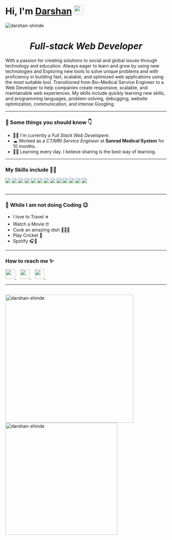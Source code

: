 

<h1><strong>Hi, I'm <a href="">Darshan</a></strong> <img src="https://raw.githubusercontent.com/syedareehaquasar/syedareehaquasar/master/gifs/Hi.gif" width="28px"></h1>

<div align="left"> 
    <img src="https://komarev.com/ghpvc/?username=darshan-shinde" alt="darshan-shinde"> 
</div>

<h1 align="center"><em>Full-stack Web Developer </em></h1>

<p>With a passion for creating solutions to social and global issues through technology and education. Always eager to learn and grow by using new technologies and Exploring new tools to solve unique problems and with proficiency in building fast, scalable, and optimized web applications using the most suitable tool.
Transitioned from Bio-Medical Service Engineer to a Web Developer to help companies create responsive, scalable, and maintainable web experiences. My skills include quickly learning new skills, and programming languages, problem-solving, debugging, website optimization, communication, and intense Googling.</p>

<hr>
<!-- <img align="right" src="https://media.giphy.com/media/8DTnuPhxv0m4w/giphy.gif" width="300px"> -->
<h3>🚀 Some things you should know 👇</h3>
<ul>
<li>👨‍💻 I'm currently a <em>Full Stack Web Developere</em>.</li>
<!-- <li>👨‍🔬 I'm working as a <em>Research Data Scientist</em> for <strong>US Department of Agriculture</strong>.</li> -->
<li>☁  Worked as a <em>CT/MRI Service Engineer</em> at <strong>Sanrad Medical System</strong> for 10 months.</li>
<li>👨‍🎓 Learning every day. I believe sharing is the best way of learning.</li>
</ul>
<hr>

<h3>My Skills include 👨‍💻</h3>
<div>
    <img src="https://img.shields.io/badge/github-%2314354C.svg?style=for-the-badge&logo=GitHub&logoColor=white">
    <img src="https://img.shields.io/badge/javascript-%23316192.svg?style=for-the-badge&logo=javascript&logoColor=white">
    <img src="https://img.shields.io/badge/react-%23F7931E.svg?style=for-the-badge&logo=react&logoColor=white">
    <img src="https://img.shields.io/badge/express.js-%23150458.svg?style=for-the-badge&logo=express&logoColor=white">
    <img src="https://img.shields.io/badge/Node.js-%23013243.svg?style=for-the-badge&logo=Node.js&logoColor=white">
    <img src="https://img.shields.io/badge/mongodb-%23FF6F00.svg?style=for-the-badge&logo=Mongodb&logoColor=white">
    <img src="https://img.shields.io/badge/api-%23EE4C2C.svg?style=for-the-badge&logo=api&logoColor=white">
    <img src="https://img.shields.io/badge/AWS-%23FF9900.svg?style=for-the-badge&logo=amazon-aws&logoColor=white">
    <img src="https://img.shields.io/badge/git-%23F05033.svg?style=for-the-badge&logo=git&logoColor=white">
    <img src="https://img.shields.io/badge/html5-%23E34F26.svg?style=for-the-badge&logo=html5&logoColor=white">
    <img src="https://img.shields.io/badge/css3-%231572B6.svg?style=for-the-badge&logo=css3&logoColor=white">
    <img src="https://img.shields.io/badge/bootstrap-%23563D7C.svg?style=for-the-badge&logo=bootstrap&logoColor=white">
    <img src="https://img.shields.io/badge/npm-%23563D7C.svg?style=for-the-badge&logo=npm&logoColor=white">
</div>
<br>
<hr>

<!-- <img align="right" src="https://www.freepik.com/free-vector/flat-creativity-concept-illustration_14620625.htm#query=illustrations&position=0&from_view=search" width="300px" height="180px"> -->

<h3>🦄 While I am not doing Coding 😉</h3>
<ul>
    <li>I love to Travel ✈️</li>
    <li>Watch a Movie 🤓</li>
    <li>Cook an amazing dish 👨‍🍳😋</li>
    <li>Play Cricket 🏏</li>
    <li> Spotify 🎧💚</li>
</ul>
<hr>

<h3>How to reach me ✨</h3>
<div>
    <a href="https://www.linkedin.com/in/shinde-darshan/">
        <img src="https://img.icons8.com/fluency/48/000000/linkedin.png" width="30px">
    </a>&nbsp;&nbsp;
    <a href="mailto: shindedarshan502@gmail.com@gmail.com">
       <img src="https://img.icons8.com/fluency/48/000000/gmail-new.png" width="30px">
    </a>&nbsp;&nbsp;
    <a href="https://github.com/darshan-shinde/">
       <img src="https://img.icons8.com/glyph-neue/64/4a90e2/github.png" width="30px">
    </a>&nbsp;&nbsp;
</div>
<hr>
<br>
<div >
    <img align="left" src="https://github-readme-stats.vercel.app/api?username=darshan-shinde&count_private=true&show_icons=true&theme=radical"  width="400px" alt="darshan-shinde">
    &nbsp;&nbsp;
    &nbsp;&nbsp;
    <img align="center" src="https://github-readme-stats.vercel.app/api/top-langs/?username=darshan-shinde&layout=compact&theme=radical"  width="350px" alt="darshan-shinde">
</div>

